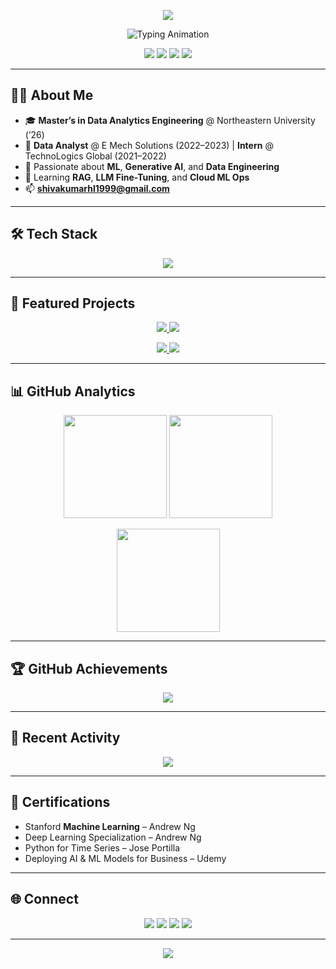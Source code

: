 <!--
ULTRA PREMIUM GITHUB PROFILE README TEMPLATE
Instructions:
1) Create a repo with EXACTLY your GitHub username.
2) Paste this README.md content.
3) Replace placeholders <> with your actual details.
-->

<!-- Banner / Hero -->
<p align="center">
  <img src="https://capsule-render.vercel.app/api?type=waving&color=36BCF7&height=200&section=header&text=Shivakumar%20Hassan%20Lokesh&fontSize=35&fontColor=ffffff&animation=fadeIn&fontAlignY=35" />
</p>

<!-- Intro -->
<p align="center">
  <img src="https://readme-typing-svg.demolab.com?font=Inter&size=24&pause=1000&color=36BCF7&center=true&vCenter=true&width=800&lines=MS+Data+Analytics+Engineering+%40+Northeastern;Data+Science+%7C+Machine+Learning+%7C+Generative+AI;Data+Engineering+%7C+Analytics+%7C+Visualization;Always+Learning+and+Building+🚀" alt="Typing Animation" />
</p>

<!-- Social Links -->
<p align="center">
  <a href="mailto:shivakumarhl1999@gmail.com"><img src="https://img.shields.io/badge/Email-red?style=for-the-badge&logo=gmail&logoColor=white" /></a>
  <a href="<your-linkedin-url>"><img src="https://img.shields.io/badge/LinkedIn-blue?style=for-the-badge&logo=linkedin&logoColor=white" /></a>
  <a href="<your-portfolio-url>"><img src="https://img.shields.io/badge/Portfolio-black?style=for-the-badge&logo=vercel&logoColor=white" /></a>
  <a href="<your-kaggle-url>"><img src="https://img.shields.io/badge/Kaggle-20BEFF?style=for-the-badge&logo=kaggle&logoColor=white" /></a>
</p>

---

## 👨‍💻 About Me
- 🎓 **Master’s in Data Analytics Engineering** @ Northeastern University (’26)  
- 💼 **Data Analyst** @ E Mech Solutions (2022–2023) | **Intern** @ TechnoLogics Global (2021–2022)  
- 🧠 Passionate about **ML**, **Generative AI**, and **Data Engineering**  
- 🚀 Learning **RAG**, **LLM Fine-Tuning**, and **Cloud ML Ops**  
- 📫 **shivakumarhl1999@gmail.com**  

---

## 🛠 Tech Stack
<p align="center">
  <img src="https://skillicons.dev/icons?i=python,r,java,cpp,html,css,javascript,mysql,postgres,sqlite,tensorflow,pytorch,sklearn,git,github,docker,kubernetes,linux,aws,azure,tableau,powerbi" />
</p>

---

## 🚀 Featured Projects

<p align="center">
  <a href="https://github.com/<your-github-username>/<repo-rfm>">
    <img src="https://github-readme-stats.vercel.app/api/pin/?username=<your-github-username>&repo=<repo-rfm>&theme=radical" />
  </a>
  <a href="https://github.com/<your-github-username>/<repo-eeg>">
    <img src="https://github-readme-stats.vercel.app/api/pin/?username=<your-github-username>&repo=<repo-eeg>&theme=radical" />
  </a>
</p>

<p align="center">
  <a href="https://github.com/<your-github-username>/<repo-objdet>">
    <img src="https://github-readme-stats.vercel.app/api/pin/?username=<your-github-username>&repo=<repo-objdet>&theme=radical" />
  </a>
  <a href="https://github.com/<your-github-username>/<repo-etl-dash>">
    <img src="https://github-readme-stats.vercel.app/api/pin/?username=<your-github-username>&repo=<repo-etl-dash>&theme=radical" />
  </a>
</p>

---

## 📊 GitHub Analytics
<p align="center">
  <img src="https://github-readme-stats.vercel.app/api?username=<your-github-username>&show_icons=true&theme=radical&hide_border=true" height="165" />
  <img src="https://github-readme-streak-stats.herokuapp.com?user=<your-github-username>&theme=radical&hide_border=true" height="165" />
</p>

<p align="center">
  <img src="https://github-readme-stats.vercel.app/api/top-langs/?username=<your-github-username>&layout=compact&theme=radical&hide_border=true" height="165" />
</p>

---

## 🏆 GitHub Achievements
<p align="center">
  <img src="https://github-profile-trophy.vercel.app/?username=<your-github-username>&theme=radical&no-frame=true&margin-w=15" />
</p>

---

## 📅 Recent Activity
<p align="center">
  <img src="https://github-readme-activity-graph.vercel.app/graph?username=<your-github-username>&theme=react-dark&hide_border=true" />
</p>

---

## 📜 Certifications
- Stanford **Machine Learning** – Andrew Ng  
- Deep Learning Specialization – Andrew Ng  
- Python for Time Series – Jose Portilla  
- Deploying AI & ML Models for Business – Udemy  

---

## 🌐 Connect
<p align="center">
  <a href="<your-linkedin-url>"><img src="https://img.shields.io/badge/LinkedIn-0A66C2?style=for-the-badge&logo=linkedin&logoColor=white" /></a>
  <a href="mailto:shivakumarhl1999@gmail.com"><img src="https://img.shields.io/badge/Email-D14836?style=for-the-badge&logo=gmail&logoColor=white" /></a>
  <a href="<your-kaggle-url>"><img src="https://img.shields.io/badge/Kaggle-20BEFF?style=for-the-badge&logo=kaggle&logoColor=white" /></a>
  <a href="<your-twitter-url>"><img src="https://img.shields.io/badge/Twitter-000000?style=for-the-badge&logo=x&logoColor=white" /></a>
</p>

---

<!-- Footer -->
<p align="center">
  <img src="https://capsule-render.vercel.app/api?type=waving&color=36BCF7&height=120&section=footer" />
</p>

